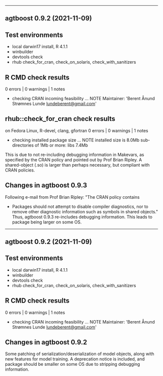 ------------------------------------------------------------------------
agtboost 0.9.2 (2021-11-09)
------------------------------------------------------------------------
## Test environments
* local darwin17 install, R 4.1.1
* winbuilder
* devtools check
* rhub check_for_cran, check_on_solaris, check_with_sanitizers

## R CMD check results

0 errors | 0 warnings | 1 notes

* checking CRAN incoming feasibility ... NOTE
Maintainer: 'Berent Ånund Strømnes Lunde <lundeberent@gmail.com>'

## rhub::check_for_cran check results

on Fedora Linux, R-devel, clang, gfortran
0 errors | 0 warnings | 1 notes

* checking installed package size ... NOTE
  installed size is  8.0Mb
  sub-directories of 1Mb or more:
    libs   7.4Mb
    
This is due to not re-including debugging information in Makevars, as specified by the CRAN policy and pointed out by Prof Brian Ripley. A shared-object (.so) is larger than perhaps necessary, but compliant with CRAN policies.

## Changes in agtboost 0.9.3
Following e-mail from Prof Brian Ripley:
"The CRAN policy contains
- Packages should not attempt to disable compiler diagnostics, nor to
remove other diagnostic information such as symbols in shared objects."
Thus, agtboost 0.9.3 re-includes debugging information. This leads to package being larger on some OS.

------------------------------------------------------------------------
agtboost 0.9.2 (2021-11-09)
------------------------------------------------------------------------
## Test environments
* local darwin17 install, R 4.1.1
* winbuilder
* devtools check
* rhub check_for_cran, check_on_solaris, check_with_sanitizers

## R CMD check results

0 errors | 0 warnings | 1 notes

* checking CRAN incoming feasibility ... NOTE
Maintainer: 'Berent Ånund Strømnes Lunde <lundeberent@gmail.com>'

## Changes in agtboost 0.9.2
Some patching of serialization/deserialization of model objects, along with new features for model training. A deprecation notice is included, and package should be smaller on some OS due to stripping debugging information.
